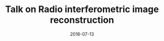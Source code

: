 ---
title: "Talk on Radio interferometric image reconstruction"
collection: talks
type: "Talk"
permalink: /talks/2016-07-13-cosmic2016-talk
venue: '<a href="http://cosmic.cosmostat.org/">COSMIC</a> kick-off meeting'
date: 2016-07-13
location: "Saclay, France"
category: "workshop"
---